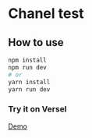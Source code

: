 # Chanel test

## How to use

```bash
npm install
npm run dev
# or
yarn install
yarn run dev
```

### Try it on Versel

[Demo](chanel-test-lbtw2i4p8-psaint-j.vercel.app)
